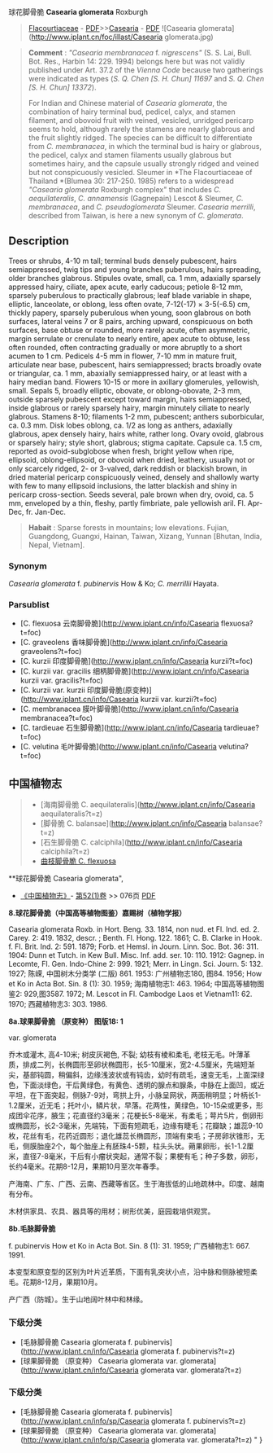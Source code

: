 球花脚骨脆 **Casearia glomerata** Roxburgh

> [Flacourtiaceae](http://www.iplant.cn/info/Flacourtiaceae?t=foc) - [PDF](http://www.iplant.cn/foc/pdf/Flacourtiaceae.pdf)>>[Casearia](http://www.iplant.cn/info/Casearia?t=foc) - [PDF](http://www.iplant.cn/foc/pdf/Casearia.pdf)
![Casearia glomerata](http://www.iplant.cn/foc/illast/Casearia glomerata.jpg)


> **Comment** : 
> *\"Casearia membranacea* f. *nigrescens\"* (S. S. Lai, Bull. Bot. Res., Harbin 14: 229. 1994) belongs here but was not validly published under Art. 37.2 of the *Vienna Code* because two gatherings were indicated as types (*S. Q. Chen [S. H. Chun] 11697* and *S. Q. Chen [S. H. Chun] 13372*).
>
> For Indian and Chinese material of *Casearia glomerata*, the combination of hairy terminal bud, pedicel, calyx, and stamen filament, and obovoid fruit with veined, vesicled, unridged pericarp seems to hold, although rarely the stamens are nearly glabrous and the fruit slightly ridged. The species can be difficult to differentiate from *C. membranacea*, in which the terminal bud is hairy or glabrous, the pedicel, calyx and stamen filaments usually glabrous but sometimes hairy, and the capsule usually strongly ridged and veined but not conspicuously vesicled. Sleumer in *The Flacourtiaceae of Thailand *(Blumea 30: 217-250. 1985) refers to a widespread *\"Casearia* *glomerata* Roxburgh complex\" that includes *C. aequilateralis*, *C. annamensis* (Gagnepain) Lescot & Sleumer, *C. membranacea*, and *C. pseudoglomerata* Sleumer. *Casearia merrilli*, described from Taiwan, is here a new synonym of *C. glomerata*.

## Description

Trees or shrubs, 4-10 m tall; terminal buds densely pubescent, hairs semiappressed, twig tips and young branches puberulous, hairs spreading, older branches glabrous. Stipules ovate, small, ca. 1 mm, adaxially sparsely appressed hairy, ciliate, apex acute, early caducous; petiole 8-12 mm, sparsely puberulous to practically glabrous; leaf blade variable in shape, elliptic, lanceolate, or oblong, less often ovate, 7-12(-17) × 3-5(-6.5) cm, thickly papery, sparsely puberulous when young, soon glabrous on both surfaces, lateral veins 7 or 8 pairs, arching upward, conspicuous on both surfaces, base obtuse or rounded, more rarely acute, often asymmetric, margin serrulate or crenulate to nearly entire, apex acute to obtuse, less often rounded, often contracting gradually or more abruptly to a short acumen to 1 cm. Pedicels 4-5 mm in flower, 7-10 mm in mature fruit, articulate near base, pubescent, hairs semiappressed; bracts broadly ovate or triangular, ca. 1 mm, abaxially semiappressed hairy, or at least with a hairy median band. Flowers 10-15 or more in axillary glomerules, yellowish, small. Sepals 5, broadly elliptic, obovate, or oblong-obovate, 2-3 mm, outside sparsely pubescent except toward margin, hairs semiappressed, inside glabrous or rarely sparsely hairy, margin minutely ciliate to nearly glabrous. Stamens 8-10; filaments 1-2 mm, pubescent; anthers suborbicular, ca. 0.3 mm. Disk lobes oblong, ca. 1/2 as long as anthers, adaxially glabrous, apex densely hairy, hairs white, rather long. Ovary ovoid, glabrous or sparsely hairy; style short, glabrous; stigma capitate. Capsule ca. 1.5 cm, reported as ovoid-subglobose when fresh, bright yellow when ripe, ellipsoid, oblong-ellipsoid, or obovoid when dried, leathery, usually not or only scarcely ridged, 2- or 3-valved, dark reddish or blackish brown, in dried material pericarp conspicuously veined, densely and shallowly warty with few to many ellipsoid inclusions, the latter blackish and shiny in pericarp cross-section. Seeds several, pale brown when dry, ovoid, ca. 5 mm, enveloped by a thin, fleshy, partly fimbriate, pale yellowish aril. Fl. Apr-Dec, fr. Jan-Dec.


> **Habait** : 
> Sparse forests in mountains; low elevations. Fujian, Guangdong, Guangxi, Hainan, Taiwan, Xizang, Yunnan [Bhutan, India, Nepal, Vietnam].

### Synonym
*Casearia glomerata* f. *pubinervis* How & Ko; *C. merrillii* Hayata.

### Parsublist

* [C.  flexuosa  云南脚骨脆](http://www.iplant.cn/info/Casearia flexuosa?t=foc)
* [C.  graveolens  香味脚骨脆](http://www.iplant.cn/info/Casearia graveolens?t=foc)
* [C.  kurzii  印度脚骨脆](http://www.iplant.cn/info/Casearia kurzii?t=foc)
* [C.  kurzii var. gracilis  细柄脚骨脆](http://www.iplant.cn/info/Casearia kurzii var. gracilis?t=foc)
* [C.  kurzii var. kurzii  印度脚骨脆(原变种)](http://www.iplant.cn/info/Casearia kurzii var. kurzii?t=foc)
* [C.  membranacea  膜叶脚骨脆](http://www.iplant.cn/info/Casearia membranacea?t=foc)
* [C.  tardieuae  石生脚骨脆](http://www.iplant.cn/info/Casearia tardieuae?t=foc)
* [C.  velutina  毛叶脚骨脆](http://www.iplant.cn/info/Casearia velutina?t=foc)


## 中国植物志

> * [海南脚骨脆  C.  aequilateralis](http://www.iplant.cn/info/Casearia aequilateralis?t=z)
> * [脚骨脆  C.  balansae](http://www.iplant.cn/info/Casearia balansae?t=z)
> * [石生脚骨脆  C.  calciphila](http://www.iplant.cn/info/Casearia calciphila?t=z)
> * [曲枝脚骨脆  C.  flexuosa](Casearia-flexuosa-云南脚骨脆.md)


**球花脚骨脆 Casearia glomerata",


* [《中国植物志》](http://www.iplant.cn/frps)- [第52(1)卷](http://www.iplant.cn/frps/vol/52(1)) >> 076页 [PDF](http://www.iplant.cn/frps/pdf/52(1)/076a.PDF)


**8.球花脚骨脆（中国高等植物图鉴）嘉赐树（植物学报）**

Casearia glomerata Roxb. in Hort. Beng. 33. 1814, non nud. et Fl. Ind. ed. 2. Carey. 2: 419. 1832, descr. ; Benth. Fl. Hong. 122. 1861; C. B. Clarke in Hook. f. Fl. Brit. Ind. 2: 591. 1879; Forb. et Hemsl. in Journ. Linn. Soc. Bot. 36: 311. 1904: Dunn et Tutch. in Kew Bull. Misc. Inf. add. ser. 10: 110. 1912: Gagnep. in Lecomte, Fl. Gen. Indo-Chine 2: 999. 1921; Merr. in Lingn. Sci. Journ. 5: 132. 1927; 陈嵘, 中国树木分类学 (二版) 861. 1953: 广州植物志180, 图84. 1956; How et Ko in Acta Bot. Sin. 8 (1): 30. 1959; 海南植物志1: 463. 1964; 中国高等植物图鉴2: 929,图3587. 1972; M. Lescot in Fl. Cambodge Laos et Vietnam11: 62. 1970; 西藏植物志3: 303. 1986.

**8a.球果脚骨脆 （原变种） 图版18: 1**

var. glomerata

乔木或灌木, 高4-10米; 树皮灰褐色, 不裂; 幼枝有棱和柔毛, 老枝无毛。叶薄革质，排成二列，长椭圆形至卵状椭圆形，长5-10厘米，宽2-4.5厘米，先端短渐尖，基部钝圆，稍偏斜，边缘浅波状或有钝齿，幼时有疏毛，速变无毛，上面深绿色，下面淡绿色，干后黄绿色，有黄色、透明的腺点和腺条，中脉在上面凹，或近平坦，在下面突起，侧脉7-9对，弯拱上升，小脉呈网状，两面稍明显；叶柄长1-1.2厘米，近无毛；托叶小，鳞片状，早落。花两性，黄绿色，10-15朵或更多，形成团伞花序，腋生；花直径约3毫米；花梗长5-8毫米，有柔毛；萼片5片，倒卵形或椭圆形，长2-3毫米，先端钝，下面有短疏毛，边缘有睫毛；花瓣缺；雄蕊9-10枚，花丝有毛，花药近圆形；退化雄蕊长椭圆形，顶端有束毛；子房卵状锥形，无毛，侧膜胎座2个，每个胎座上有胚珠4-5颗，柱头头状。蒴果卵形，长1-1.2厘米，直径7-8毫米，干后有小瘤状突起，通常不裂；果梗有毛；种子多数，卵形，长约4毫米。花期8-12月，果期10月至次年春季。

产海南、广东、广西、云南、西藏等省区。生于海拔低的山地疏林中。印度、越南有分布。

木材供家具、农具、器具等的用材；树形优美，庭园栽培供观赏。

**8b.毛脉脚骨脆**

f. pubinervis How et Ko in Acta Bot. Sin. 8 (1): 31. 1959; 广西植物志1: 667. 1991.

本变型和原变型的区别为叶片近革质，下面有乳突状小点，沿中脉和侧脉被短柔毛。花期8-12月，果期10月。

产广西（防城）。生于山地阔叶林中和林缘。

### 下级分类
* [毛脉脚骨脆  Casearia glomerata f. pubinervis](http://www.iplant.cn/info/Casearia glomerata f. pubinervis?t=z)
* [球果脚骨脆 （原变种）  Casearia glomerata var. glomerata](http://www.iplant.cn/info/Casearia glomerata var. glomerata?t=z)

### 下级分类
* [毛脉脚骨脆  Casearia glomerata f. pubinervis](http://www.iplant.cn/info/sp/Casearia glomerata f. pubinervis?t=z)
* [球果脚骨脆 （原变种）  Casearia glomerata var. glomerata](http://www.iplant.cn/info/sp/Casearia glomerata var. glomerata?t=z)
"
}